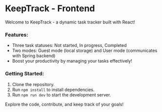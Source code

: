 # KeepTrack - Frontend

Welcome to KeepTrack - a dynamic task tracker built with React!

### Features:

- Three task statuses: Not started, In progress, Completed
- Two modes: Guest mode (local storage) and User mode (communicates with Spring backend)
- Boost your productivity by managing your tasks effectively!

### Getting Started:

1. Clone the repository.
2. Run `npm install` to install dependencies.
3. Run `npm run dev` to start the development server.

Explore the code, contribute, and keep track of your goals!

